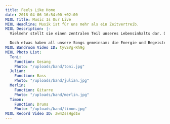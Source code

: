 ```yaml
---
title: Feels Like Home
date: 2018-04-06 16:54:00 +02:00
MIOL Title: Music Is Our Live
MIOL Headline: Musik ist für uns mehr als ein Zeitvertreib.
MIOL Description: |-
  Vielmehr stellt sie einen zentralen Teil unseres Lebensinhalts dar. Die unterschiedlichste Musikstile bilden hierbei die Inspirationsquelle unserer Werke, wodurch alle unserer Songs einen ganz eigenen, individuellen Charakter erhalten.

  Doch etwas haben all unsere Songs gemeinsam: die Energie und Begeisterung, die wir in unsere Musik hineinstecken und die sich darin zweifelslos widerspiegeln.
MIOL Bandroom Video ID: tyvSVg-Rh9g
MIOL Photo List:
  Toni:
    Function: Gesang
    Photo: "/uploads/band/toni.jpg"
  Julian:
    Function: Bass
    Photo: "/uploads/band/julian.jpg"
  Merlin:
    Function: Gitarre
    Photo: "/uploads/band/merlin.jpg"
  Timon:
    Function: Drums
    Photo: "/uploads/band/timon.jpg"
MIOL Record Video ID: Zw4ZssHgd1w
---
```


